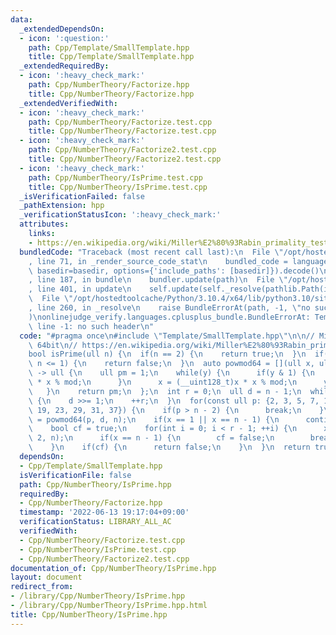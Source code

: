 ```yaml
---
data:
  _extendedDependsOn:
  - icon: ':question:'
    path: Cpp/Template/SmallTemplate.hpp
    title: Cpp/Template/SmallTemplate.hpp
  _extendedRequiredBy:
  - icon: ':heavy_check_mark:'
    path: Cpp/NumberTheory/Factorize.hpp
    title: Cpp/NumberTheory/Factorize.hpp
  _extendedVerifiedWith:
  - icon: ':heavy_check_mark:'
    path: Cpp/NumberTheory/Factorize.test.cpp
    title: Cpp/NumberTheory/Factorize.test.cpp
  - icon: ':heavy_check_mark:'
    path: Cpp/NumberTheory/Factorize2.test.cpp
    title: Cpp/NumberTheory/Factorize2.test.cpp
  - icon: ':heavy_check_mark:'
    path: Cpp/NumberTheory/IsPrime.test.cpp
    title: Cpp/NumberTheory/IsPrime.test.cpp
  _isVerificationFailed: false
  _pathExtension: hpp
  _verificationStatusIcon: ':heavy_check_mark:'
  attributes:
    links:
    - https://en.wikipedia.org/wiki/Miller%E2%80%93Rabin_primality_test
  bundledCode: "Traceback (most recent call last):\n  File \"/opt/hostedtoolcache/Python/3.10.4/x64/lib/python3.10/site-packages/onlinejudge_verify/documentation/build.py\"\
    , line 71, in _render_source_code_stat\n    bundled_code = language.bundle(stat.path,\
    \ basedir=basedir, options={'include_paths': [basedir]}).decode()\n  File \"/opt/hostedtoolcache/Python/3.10.4/x64/lib/python3.10/site-packages/onlinejudge_verify/languages/cplusplus.py\"\
    , line 187, in bundle\n    bundler.update(path)\n  File \"/opt/hostedtoolcache/Python/3.10.4/x64/lib/python3.10/site-packages/onlinejudge_verify/languages/cplusplus_bundle.py\"\
    , line 401, in update\n    self.update(self._resolve(pathlib.Path(included), included_from=path))\n\
    \  File \"/opt/hostedtoolcache/Python/3.10.4/x64/lib/python3.10/site-packages/onlinejudge_verify/languages/cplusplus_bundle.py\"\
    , line 260, in _resolve\n    raise BundleErrorAt(path, -1, \"no such header\"\
    )\nonlinejudge_verify.languages.cplusplus_bundle.BundleErrorAt: Template/SmallTemplate.hpp:\
    \ line -1: no such header\n"
  code: "#pragma once\n#include \"Template/SmallTemplate.hpp\"\n\n// Miller test for\
    \ 64bit\n// https://en.wikipedia.org/wiki/Miller%E2%80%93Rabin_primality_test\n\
    bool isPrime(ull n) {\n  if(n == 2) {\n    return true;\n  }\n  if(!(n & 1) ||\
    \ n <= 1) {\n    return false;\n  }\n  auto powmod64 = [](ull x, ull y, ull mod)\
    \ -> ull {\n    ull pm = 1;\n    while(y) {\n      if(y & 1) {\n        pm = (__uint128_t)pm\
    \ * x % mod;\n      }\n      x = (__uint128_t)x * x % mod;\n      y >>= 1;\n \
    \   }\n    return pm;\n  };\n  int r = 0;\n  ull d = n - 1;\n  while(!(d & 1))\
    \ {\n    d >>= 1;\n    ++r;\n  }\n  for(const ull p: {2, 3, 5, 7, 11, 13, 17,\
    \ 19, 23, 29, 31, 37}) {\n    if(p > n - 2) {\n      break;\n    }\n    ull x\
    \ = powmod64(p, d, n);\n    if(x == 1 || x == n - 1) {\n      continue;\n    }\n\
    \    bool cf = true;\n    for(int i = 0; i < r - 1; ++i) {\n      x = powmod64(x,\
    \ 2, n);\n      if(x == n - 1) {\n        cf = false;\n        break;\n      }\n\
    \    }\n    if(cf) {\n      return false;\n    }\n  }\n  return true;\n}"
  dependsOn:
  - Cpp/Template/SmallTemplate.hpp
  isVerificationFile: false
  path: Cpp/NumberTheory/IsPrime.hpp
  requiredBy:
  - Cpp/NumberTheory/Factorize.hpp
  timestamp: '2022-06-13 19:17:04+09:00'
  verificationStatus: LIBRARY_ALL_AC
  verifiedWith:
  - Cpp/NumberTheory/Factorize.test.cpp
  - Cpp/NumberTheory/IsPrime.test.cpp
  - Cpp/NumberTheory/Factorize2.test.cpp
documentation_of: Cpp/NumberTheory/IsPrime.hpp
layout: document
redirect_from:
- /library/Cpp/NumberTheory/IsPrime.hpp
- /library/Cpp/NumberTheory/IsPrime.hpp.html
title: Cpp/NumberTheory/IsPrime.hpp
---
```

